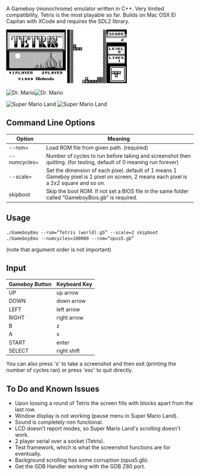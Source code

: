 A Gameboy (monochrome) emulator written in C++. Very limited compatibility, Tetris is the most playable so far. 
Builds on Mac OSX El Capitan with XCode and requires the SDL2 library. 

![Tetris](/screenshots/Tetris_example_0.bmp) ![Tetris](/screenshots/Tetris_example_1.bmp)

![Dr. Mario](“/screenshots/Dr_Mario_example_0.bmp”)![Dr. Mario](“/screenshots/Dr_Mario_example_1.bmp”)

![Super Mario Land](“/screenshots/Super_Mario_Land_example_0.bmp”)  ![Super Mario Land](“/screenshots/Super_Mario_Land_example_1.bmp”)


Command Line Options
--------------------

| Option               | Meaning                                                                                                                                 |
|----------------------|-----------------------------------------------------------------------------------------------------------------------------------------|
| --rom=<path to file> | Load ROM file from given path. (required)                                                                                               |
| --numcycles=<number> | Number of cycles to run before taking and screenshot then quitting. (for testing, default of 0 meaning run forever)                     |
| --scale=<number>     | Set the dimension of each pixel. default of 1 means 1 Gameboy pixel is 1 pixel on screen, 2 means each pixel is a 2x2 square and so on. |
| skipboot             | Skip the boot ROM. If not set a BIOS file in the same folder called “GameboyBios<i></i>.gb” is required.                                       |

Usage
-----

    ./GameboyEmu --rom=“Tetris (world).gb” --scale=2 skipboot
    ./GameboyEmu --numcycles=100000 --rom=“opus5.gb”

(note that argument order is not important)

Input
-----

|Gameboy Button | Keyboard Key|
|---------------|-------------|
|UP             |up arrow     |
|DOWN           |down arrow   |
|LEFT           |left arrow   |
|RIGHT          |right arrow  |
|B              |z            |
|A              |x            |
|START          |enter        |
|SELECT         |right shift  |

You can also press 's' to take a screenshot and then exit (printing the number of cycles ran) or
press 'esc' to quit directly.

To Do and Known Issues
----------------------
- Upon loosing a round of Tetris the screen fills with blocks apart from the last row.
- Window display is not working (pause menu in Super Mario Land).
- Sound is completely non functional.
- LCD doesn't report modes, so Super Mario Land's scrolling doesn't work.
- 2 player serial over a socket (Tetris).
- Test framework, which is what the screenshot functions are for eventually.
- Background scrolling has some corruption (opus5<i></i>.gb).
- Get the GDB Handler working with the GDB Z80 port.